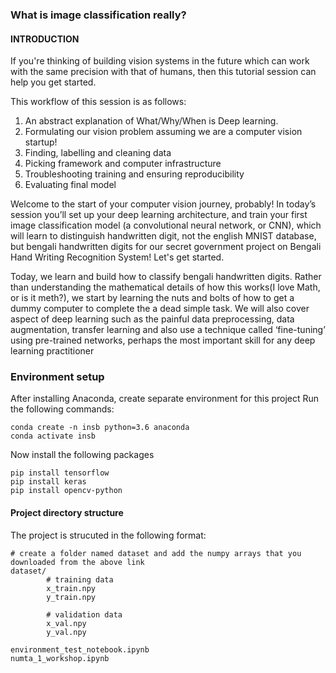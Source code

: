 ### What is image classification really?


#### INTRODUCTION

If you're thinking of building vision systems in the future which can work with the same precision with that of humans,
then this tutorial session can help you get started.

This workflow of this session is as follows:

1. An abstract explanation of What/Why/When is Deep learning.
2. Formulating our vision problem assuming we are a computer vision startup!
3. Finding, labelling and cleaning data
4. Picking framework and computer infrastructure
5. Troubleshooting training and ensuring reproducibility
6. Evaluating final model


Welcome to the start of your computer vision journey, probably! In today’s session you’ll set up your deep learning architecture,
and train your first image classification model (a convolutional neural network, or CNN), which will learn to distinguish handwritten digit, not the english MNIST database, but bengali handwritten digits for our secret government project on Bengali Hand Writing Recognition System! Let's get started.  

Today, we learn and build how to classify bengali handwritten digits. Rather than understanding the mathematical details of how this works(I love Math, or is it meth?), we start by learning the nuts and bolts of how to get a dummy computer to complete the a dead simple task. We will also cover aspect of deep learning such as the painful data preprocessing, data augmentation, transfer learning and also use a technique called ‘fine-tuning’ using pre-trained networks, perhaps the most important skill for any deep learning practitioner

### Environment setup

After installing Anaconda, create separate environment for this project
Run the following commands:

``` 
conda create -n insb python=3.6 anaconda
conda activate insb
```

Now install the following packages

```
pip install tensorflow
pip install keras
pip install opencv-python
```


#### Project directory structure

The project is strucuted in the following format:
```
# create a folder named dataset and add the numpy arrays that you downloaded from the above link
dataset/
        # training data
        x_train.npy
        y_train.npy
        
        # validation data
        x_val.npy
        y_val.npy

environment_test_notebook.ipynb
numta_1_workshop.ipynb
```
